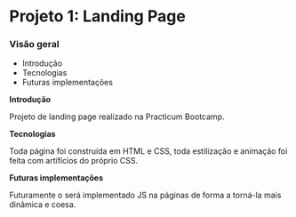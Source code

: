 # Projeto 1: Landing Page
### Visão geral
* Introdução
* Tecnologias
* Futuras implementações

**Introdução**

Projeto de landing page realizado na Practicum Bootcamp.

**Tecnologias**

Toda página foi construída em HTML e CSS, toda estilização e animação foi feita com artifícios do próprio CSS.

**Futuras implementações**

Futuramente o será implementado JS na páginas de forma a torná-la mais dinâmica e coesa.

